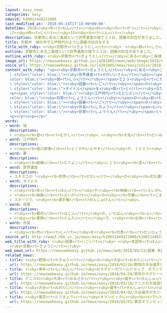 ```yaml
---
layout: easy_news
categories: easy
newsid: k10011449221000
last_modified_at: '2018-05-24T17:15:00+09:00'
datetime: 2018<ruby>年<rt>ねん</rt></ruby>05<ruby>月<rt>がつ</rt></ruby>24<ruby>日<rt>にち</rt></ruby>
  17<ruby>時<rt>じ</rt></ruby>15<ruby>分<rt>ふん</rt></ruby>
description: 京都市にある二条城という世界遺産の城で２３日、囲碁の試合がありました。
title: 京都市　城の中で江戸時代のように囲碁の試合をする
title_with_ruby: <ruby>京都市<rt>きょうとし</rt></ruby>　<ruby>城<rt>しろ</rt></ruby>の<ruby>中<rt>なか</rt></ruby>で<ruby>江戸時代<rt>えどじだい</rt></ruby>のように<ruby>囲碁<rt>いご</rt></ruby>の<ruby>試合<rt>しあい</rt></ruby>をする
outline: 京都市にある二条城という世界遺産の城で２３日、囲碁の試合がありました。
outline_with_ruby: <ruby>京都市<rt>きょうとし</rt></ruby>にある<ruby>二条城<rt>にじょうじょう</rt></ruby>という<ruby>世界遺産<rt>せかいいさん</rt></ruby>の<ruby>城<rt>しろ</rt></ruby>で２３<ruby>日<rt>にち</rt></ruby>、<ruby>囲碁<rt>いご</rt></ruby>の<ruby>試合<rt>しあい</rt></ruby>がありました。
image_url: https://newswebeasy.github.io/ja201805/news/web/image/2018/05/23/K10011449221_1805231226_1805231228_01_02.jpg
voice_url: https://newswebeasy.github.io/ja201805/news/easy/voice/2018/05/24/k10011449221000.mp4
content_with_ruby: "<p><ruby>京都市<rt>きょうとし</rt></ruby>にある<ruby>二条城<rt>にじょうじょう</rt></ruby>という<span\
  \ style=\"color: blue;\"><ruby>世界遺産<rt>せかいいさん</rt></ruby></span>の<span style=\"\
  color: blue;\"><ruby>城<rt>しろ</rt></ruby></span>で２３<ruby>日<rt>にち</rt></ruby>、<span\
  \ style=\"color: blue;\"><ruby>囲碁<rt>いご</rt></ruby></span>の<ruby>試合<rt>しあい</rt></ruby>がありました。<ruby>井山裕太<rt>いやまゆうた</rt></ruby>さんと<ruby>山下<rt>やました</rt></ruby><ruby>敬吾<rt>けいご</rt></ruby>さんが「<ruby>本因坊<rt>ほんいんぼう</rt></ruby>」という<span\
  \ style=\"color: blue;\">タイトル</span>を<ruby>取<rt>と</rt></ruby>るために<ruby>試合<rt>しあい</rt></ruby>をしました。</p>\n\
  <p><span style=\"color: blue;\"><ruby>江戸時代<rt>えどじだい</rt></ruby></span>、<span style=\"\
  color: blue;\"><ruby>将軍<rt>しょうぐん</rt></ruby></span>の<ruby>前<rt>まえ</rt></ruby>で<ruby>行<rt>おこな</rt></ruby>う<span\
  \ style=\"color: blue;\"><ruby>囲碁<rt>いご</rt></ruby></span>の<ruby>試合<rt>しあい</rt></ruby>は「<ruby>御城碁<rt>おしろご</rt></ruby>」と<ruby>呼<rt>よ</rt></ruby>ばれていました。２３<ruby>日<rt>にち</rt></ruby>の<ruby>試合<rt>しあい</rt></ruby>は「<ruby>御城碁<rt>おしろご</rt></ruby>」と<ruby>同<rt>おな</rt></ruby>じ<ruby>形<rt>かたち</rt></ruby>で<ruby>始<rt>はじ</rt></ruby>まりました。<ruby>井山<rt>いやま</rt></ruby>さんと<ruby>山下<rt>やました</rt></ruby>さんは<ruby>着物<rt>きもの</rt></ruby>を<ruby>着<rt>き</rt></ruby>て<ruby>試合<rt>しあい</rt></ruby>をしました。<ruby>京都市<rt>きょうとし</rt></ruby>の<ruby>門川<rt>かどかわ</rt></ruby><span\
  \ style=\"color: blue;\"><ruby>市長<rt>しちょう</rt></ruby></span>も<ruby>着物<rt>きもの</rt></ruby>を<ruby>着<rt>き</rt></ruby>て、<span\
  \ style=\"color: blue;\"><ruby>将軍<rt>しょうぐん</rt></ruby></span>と<ruby>同<rt>おな</rt></ruby>じように<ruby>試合<rt>しあい</rt></ruby>を<ruby>見<rt>み</rt></ruby>ていました。</p>\n\
  <p></p>\n<p></p>"
words:
- word: 城
  descriptions:
  - <ruby><rb>昔</rb><rt>むかし</rt></ruby>、<ruby><rb>大名</rb><rt>だいみょう</rt></ruby>などが、<ruby><rb>敵</rb><rt>てき</rt></ruby>を<ruby><rb>防</rb><rt>ふせ</rt></ruby>ぐために<ruby><rb>造</rb><rt>つく</rt></ruby>った<ruby><rb>大</rb><rt>おお</rt></ruby>がかりな<ruby><rb>建物</rb><rt>たてもの</rt></ruby>。
- word: 江戸時代
  descriptions:
  - <ruby><rb>徳川家康</rb><rt>とくがわいえやす</rt></ruby>が、１６０３<ruby><rb>年</rb><rt>ねん</rt></ruby>に<ruby><rb>江戸</rb><rt>えど</rt></ruby>に<ruby><rb>幕府</rb><rt>ばくふ</rt></ruby>を<ruby><rb>開</rb><rt>ひら</rt></ruby>いてから、１８６７<ruby><rb>年</rb><rt>ねん</rt></ruby>にほろびるまでの<ruby><rb>約</rb><rt>やく</rt></ruby>２６０<ruby><rb>年間</rb><rt>ねんかん</rt></ruby>。<ruby><rb>鎖国</rb><rt>さこく</rt></ruby>のために<ruby><rb>日本</rb><rt>にっぽん</rt></ruby><ruby><rb>独特</rb><rt>どくとく</rt></ruby>の<ruby><rb>文化</rb><rt>ぶんか</rt></ruby>が<ruby><rb>栄</rb><rt>さか</rt></ruby>えた。「<ruby><rb>徳川時代</rb><rt>とくがわじだい</rt></ruby>」ともいう。
- word: 碁
  descriptions:
  - <ruby><rb>縦横</rb><rt>たてよこ</rt></ruby>に１９<ruby><rb>本</rb><rt>ほん</rt></ruby>の<ruby><rb>線</rb><rt>せん</rt></ruby>を<ruby><rb>引</rb><rt>ひ</rt></ruby>いた<ruby><rb>盤</rb><rt>ばん</rt></ruby>に、<ruby><rb>白</rb><rt>しろ</rt></ruby>と<ruby><rb>黒</rb><rt>くろ</rt></ruby>の<ruby><rb>石</rb><rt>いし</rt></ruby>を<ruby><rb>２人</rb><rt>ふたり</rt></ruby>で<ruby><rb>代</rb><rt>か</rt></ruby>わる<ruby><rb>代</rb><rt>が</rt></ruby>わるに<ruby><rb>並</rb><rt>なら</rt></ruby>べて、<ruby><rb>場所</rb><rt>ばしょ</rt></ruby>（<ruby><rb>地</rb><rt>じ</rt></ruby>）を<ruby><rb>取</rb><rt>と</rt></ruby>り<ruby><rb>合</rb><rt>あ</rt></ruby>うゲーム。<ruby><rb>囲碁</rb><rt>いご</rt></ruby>。
- word: 世界遺産
  descriptions:
  - ユネスコの「<ruby><rb>世界</rb><rt>せかい</rt></ruby>の<ruby><rb>文化遺産</rb><rt>ぶんかいさん</rt></ruby><ruby><rb>及</rb><rt>およ</rt></ruby>び<ruby><rb>自然遺産</rb><rt>しぜんいさん</rt></ruby>の<ruby><rb>保護</rb><rt>ほご</rt></ruby>に<ruby><rb>関</rb><rt>かん</rt></ruby>する<ruby><rb>条約</rb><rt>じょうやく</rt></ruby>」（「<ruby><rb>世界遺産保護条約</rb><rt>せかいいさんほごじょうやく</rt></ruby>」）にもとづいて<ruby><rb>決</rb><rt>き</rt></ruby>められた、<ruby><rb>世界的</rb><rt>せかいてき</rt></ruby>に<ruby><rb>残</rb><rt>のこ</rt></ruby>す<ruby><rb>価値</rb><rt>かち</rt></ruby>があると<ruby><rb>認</rb><rt>みと</rt></ruby>められた<ruby><rb>文化</rb><rt>ぶんか</rt></ruby>や<ruby><rb>自然</rb><rt>しぜん</rt></ruby>。<ruby><rb>日本</rb><rt>にっぽん</rt></ruby>では、<ruby><rb>文化遺産</rb><rt>ぶんかいさん</rt></ruby>として<ruby><rb>姫路城</rb><rt>ひめじじょう</rt></ruby>や<ruby><rb>法隆寺</rb><rt>ほうりゅうじ</rt></ruby>・<ruby><rb>沖縄</rb><rt>おきなわ</rt></ruby>の<ruby><rb>首里城</rb><rt>しゅりじょう</rt></ruby>など、<ruby><rb>自然遺産</rb><rt>しぜんいさん</rt></ruby>として<ruby><rb>屋久島</rb><rt>やくしま</rt></ruby>や<ruby><rb>白神山地</rb><rt>しらかみさんち</rt></ruby>などが<ruby><rb>指定</rb><rt>してい</rt></ruby>されている。
- word: タイトル
  descriptions:
  - <ruby><rb>本</rb><rt>ほん</rt></ruby>や<ruby><rb>映画</rb><rt>えいが</rt></ruby>などの<ruby><rb>題名</rb><rt>だいめい</rt></ruby>。
  - <ruby><rb>映画</rb><rt>えいが</rt></ruby>の<ruby><rb>字幕</rb><rt>じまく</rt></ruby>。
  - スポーツで、<ruby><rb>選手権</rb><rt>せんしゅけん</rt></ruby>。
- word: 将軍
  descriptions:
  - <ruby><rb>幕府</rb><rt>ばくふ</rt></ruby>の、いちばん<ruby><rb>上</rb><rt>うえ</rt></ruby>の<ruby><rb>位</rb><rt>くらい</rt></ruby>の<ruby><rb>人</rb><rt>ひと</rt></ruby>。
  - <ruby><rb>軍隊</rb><rt>ぐんたい</rt></ruby>で、<ruby><rb>全体</rb><rt>ぜんたい</rt></ruby>を<ruby><rb>指揮</rb><rt>しき</rt></ruby>する<ruby><rb>人</rb><rt>ひと</rt></ruby>。
- word: 市長
  descriptions:
  - <ruby><rb>市</rb><rt>し</rt></ruby>を<ruby><rb>代表</rb><rt>だいひょう</rt></ruby>し、その<ruby><rb>政治</rb><rt>せいじ</rt></ruby>をとり<ruby><rb>行</rb><rt>おこな</rt></ruby>う<ruby><rb>人</rb><rt>ひと</rt></ruby>。
source_url: http://www3.nhk.or.jp/news/easy/k10011449221000/k10011449221000.html
web_title_with_ruby: <ruby>囲碁<rt>いご</rt></ruby> <ruby>本因坊<rt>ほんいんぼう</rt></ruby><ruby>戦<rt>せん</rt></ruby>で<ruby>江戸時代<rt>えどじだい</rt></ruby>の<ruby>対局<rt>たいきょく</rt></ruby><ruby>再現<rt>さいげん</rt></ruby>
  <ruby>京都<rt>きょうと</rt></ruby>
web_news_url: https://newswebeasy.github.io/news/web/2018/05/23/囲碁-本因坊戦で江戸時代の対局再現-京都
related_news:
- title: <ruby>野球<rt>やきゅう</rt></ruby>の<ruby>大谷<rt>おおたに</rt></ruby><ruby>選手<rt>せんしゅ</rt></ruby>がアメリカで<ruby>初<rt>はじ</rt></ruby>めての<ruby>試合<rt>しあい</rt></ruby>で２<ruby>点<rt>てん</rt></ruby><ruby>取<rt>と</rt></ruby>られる
  url: https://newswebeasy.github.io/news/easy/2018/02/26/野球の大谷選手がアメリカで初めての試合で2点取られる
- title: <ruby>来年<rt>らいねん</rt></ruby>のラグビーのワールドカップ　ボランティアを<ruby>集<rt>あつ</rt></ruby>める
  url: https://newswebeasy.github.io/news/easy/2018/04/24/来年のラグビーのワールドカップ-ボランティアを集める
- title: テニスの<ruby>大坂<rt>おおさか</rt></ruby><ruby>選手<rt>せんしゅ</rt></ruby>が<ruby>国際<rt>こくさい</rt></ruby><ruby>大会<rt>たいかい</rt></ruby>で<ruby>優勝<rt>ゆうしょう</rt></ruby>　<ruby>日本<rt>にっぽん</rt></ruby>の<ruby>女子<rt>じょし</rt></ruby>で<ruby>初<rt>はじ</rt></ruby>めて
  url: https://newswebeasy.github.io/news/easy/2018/03/19/テニスの大坂選手が国際大会で優勝-日本の女子で初めて
- title: <ruby>大谷<rt>おおたに</rt></ruby><ruby>選手<rt>せんしゅ</rt></ruby>が<ruby>大<rt>だい</rt></ruby>リーグの<ruby>試合<rt>しあい</rt></ruby>に<ruby>初<rt>はじ</rt></ruby>めてピッチャーで<ruby>出<rt>で</rt></ruby>て<ruby>勝<rt>か</rt></ruby>つ
  url: https://newswebeasy.github.io/news/easy/2018/04/02/大谷選手が大リーグの試合に初めてピッチャーで出て勝つ
- title: <ruby>東京<rt>とうきょう</rt></ruby>オリンピックに<ruby>出<rt>で</rt></ruby>る<ruby>国<rt>くに</rt></ruby>をイメージした<ruby>着物<rt>きもの</rt></ruby>のショー
  url: https://newswebeasy.github.io/news/easy/2018/05/01/東京オリンピックに出る国をイメージした着物のショー
...
```


